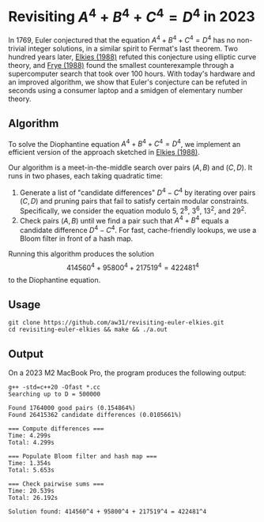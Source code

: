 # Revisiting $A^4 + B^4 + C^4 = D^4$ in 2023

In 1769, Euler conjectured that the equation $A^4 + B^4 + C^4 = D^4$ has no non-trivial integer solutions, in a similar spirit to Fermat's last theorem. Two hundred years later, [Elkies (1988)](https://www.ams.org/journals/mcom/1988-51-184/S0025-5718-1988-0930224-9/S0025-5718-1988-0930224-9.pdf) refuted this conjecture using elliptic curve theory, and [Frye (1988)](https://ieeexplore.ieee.org/document/74138) found the smallest counterexample through a supercomputer search that took over 100 hours. With today's hardware and an improved algorithm, we show that Euler's conjecture can be refuted in seconds using a consumer laptop and a smidgen of elementary number theory.

## Algorithm

To solve the Diophantine equation $A^4 + B^4 + C^4 = D^4$, we implement an efficient version of the approach sketched in [Elkies (1988)](https://www.ams.org/journals/mcom/1988-51-184/S0025-5718-1988-0930224-9/S0025-5718-1988-0930224-9.pdf).

Our algorithm is a meet-in-the-middle search over pairs $(A, B)$ and $(C, D)$. It runs in two phases, each taking quadratic time:

1. Generate a list of "candidate differences" $D^4 - C^4$ by iterating over pairs $(C, D)$ and pruning pairs that fail to satisfy certain modular constraints. Specifically, we consider the equation modulo $5$, $2^8$, $3^6$, $13^2$, and $29^2$.
2. Check pairs $(A, B)$ until we find a pair such that $A^4 + B^4$ equals a candidate difference $D^4 - C^4$. For fast, cache-friendly lookups, we use a Bloom filter in front of a hash map.

Running this algorithm produces the solution
$$414560^4 + 95800^4 + 217519^4 = 422481^4$$
to the Diophantine equation.

## Usage

```
git clone https://github.com/aw31/revisiting-euler-elkies.git
cd revisiting-euler-elkies && make && ./a.out
```

## Output

On a 2023 M2 MacBook Pro, the program produces the following output:
```
g++ -std=c++20 -Ofast *.cc
Searching up to D = 500000

Found 1764000 good pairs (0.154864%)
Found 26415362 candidate differences (0.0105661%)

=== Compute differences ===
Time: 4.299s
Total: 4.299s

=== Populate Bloom filter and hash map ===
Time: 1.354s
Total: 5.653s

=== Check pairwise sums ===
Time: 20.539s
Total: 26.192s

Solution found: 414560^4 + 95800^4 + 217519^4 = 422481^4
```